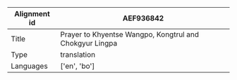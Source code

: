 |Alignment id | AEF936842
| --- | --- 
|Title | Prayer to Khyentse Wangpo, Kongtrul and Chokgyur Lingpa 
|Type | translation
|Languages | ['en', 'bo']